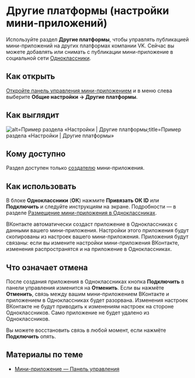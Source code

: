
<!-- ---
title: 'Мини-приложения | Панель управления  | Настройки | Другие платформы'
is_hidden: false
is_search_available: true
menu: 'main_menu'
visible_to_search_robots: true
meta_description: 
redirect_to: 
lang: ru
--- -->


# Другие платформы (настройки мини-приложений)

Используйте раздел **Другие платформы**, чтобы управлять публикацией мини-приложений на других платформах компании VK. Сейчас вы можете добавлять или снимать с публикации мини-приложение в социальной сети [Одноклассники](https://ok.ru).

## Как открыть

[Откройте панель управления мини-приложением](mini-apps/settings/overview) и в меню слева выберите **Общие настройки&nbsp;&rarr; Другие платформы**.

## Как выглядит

<!-- exclusions/_images/mini-apps/settings/general/other-platforms-page.png -->
![alt=Пример раздела «Настройки | Другие платформы;title=Пример раздела «Настройки | Другие платформы»](0cac1dff2bb4181b45a2ebe086a4d3c6e91eb9906bf0250f4ffa9951 "8975188566710553326")

## Кому доступно

Раздел доступен только [создателю](mini-apps/settings/managers#Создатель) мини-приложения.

## Как использовать

В блоке **Одноклассники** (**ОК**) нажмите **Привязать ОК ID** или **Подключить** и следуйте инструкциям на экране. Подробности — в разделе [Размещение мини-приложения в Одноклассниках](mini-apps/publishing/other-platforms/odnoklassniki).

ВКонтакте автоматически создаст приложение в Одноклассниках с данными вашего мини-приложения. Настройки этого приложения будут скопированы из настроек вашего мини-приложения. Приложения будут связаны: если вы измените настройки мини-приложения ВКонтакте, изменения распространятся и на приложение в Одноклассниках.

## Что означает отмена

После создания приложения в Одноклассниках кнопка **Подключить** в панели управления изменится на **Отменить**. Если вы нажмёте **Отменить**, связь между вашим мини-приложением ВКонтакте и приложением в Одноклассниках будет разорвана. Изменения настроек ВКонтакте не будут приводить к изменениям настроек на стороне Одноклассников. Само приложение не будет удалено из Одноклассников.

Вы можете восстановить связь в любой момент, если нажмёте **Подключить** опять.

## Материалы по теме

* [Мини-приложение  — Панель управления](mini-apps/settings/overview)

